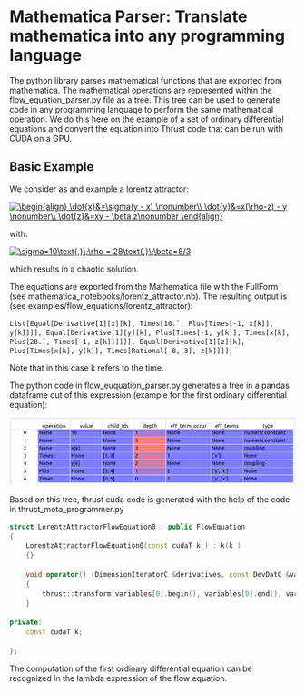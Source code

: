 Mathematica Parser: Translate mathematica into any programming language
=================

The python library parses mathematical functions that are exported from mathematica. The mathematical operations are represented within the flow_equation_parser.py file as a tree. This tree can be used to generate code in any programming language to perform the same mathematical operation. We do this here on the example of a set of ordinary differential equations and convert the equation into Thrust code that can be run with CUDA on a GPU.

Basic Example
-------------

We consider as and example a lorentz attractor:

<a href="https://www.codecogs.com/eqnedit.php?latex=\begin{align}&space;\dot{x}&=\sigma(y&space;-&space;x)&space;\nonumber\\&space;\dot{y}&=x(\rho-z)&space;-&space;y&space;\nonumber\\&space;\dot{z}&=xy&space;-&space;\beta&space;z\nonumber&space;\end{align}" target="_blank"><img src="https://latex.codecogs.com/gif.latex?\begin{align}&space;\dot{x}&=\sigma(y&space;-&space;x)&space;\nonumber\\&space;\dot{y}&=x(\rho-z)&space;-&space;y&space;\nonumber\\&space;\dot{z}&=xy&space;-&space;\beta&space;z\nonumber&space;\end{align}" title="\begin{align} \dot{x}&=\sigma(y - x) \nonumber\\ \dot{y}&=x(\rho-z) - y \nonumber\\ \dot{z}&=xy - \beta z\nonumber \end{align}" /></a>

with:

<a href="https://www.codecogs.com/eqnedit.php?latex=\sigma=10\text{,}\;\rho&space;=&space;28\text{,}\;\beta=8/3" target="_blank"><img src="https://latex.codecogs.com/gif.latex?\sigma=10\text{,}\;\rho&space;=&space;28\text{,}\;\beta=8/3" title="\sigma=10\text{,}\;\rho = 28\text{,}\;\beta=8/3" /></a>

which results in a chaotic solution.

The equations are exported from the Mathematica file with the FullForm (see mathematica_notebooks/lorentz_attractor.nb). The resulting output is (see examples/flow_equations/lorentz_attractor):

```text
List[Equal[Derivative[1][x][k], Times[10.`, Plus[Times[-1, x[k]], y[k]]]], Equal[Derivative[1][y][k], Plus[Times[-1, y[k]], Times[x[k], Plus[28.`, Times[-1, z[k]]]]]], Equal[Derivative[1][z][k], Plus[Times[x[k], y[k]], Times[Rational[-8, 3], z[k]]]]]
```
Note that in this case k refers to the time.

The python code in flow_euquation_parser.py generates a tree in a pandas dataframe out of this expression (example for the first ordinary differential equation):

![alt text](doc/operation_tree.jpg)

Based on this tree, thrust cuda code is generated with the help of the code in thrust_meta_programmer.py

```c++
struct LorentzAttractorFlowEquation0 : public FlowEquation
{
	LorentzAttractorFlowEquation0(const cudaT k_) : k(k_)
	{}

	void operator() (DimensionIteratorC &derivatives, const DevDatC &variables) override
	{
		thrust::transform(variables[0].begin(), variables[0].end(), variables[1].begin(), derivatives.begin(), [] __host__ __device__ (const cudaT &val1, const cudaT &val2) { return 10 * ((-1 * val1) + val2); });
	}

private:
	const cudaT k;

};
```

The computation of the first ordinary differential equation can be recognized in the lambda expression of the flow equation.